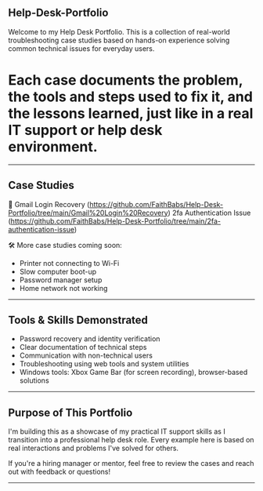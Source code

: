 ## Help-Desk-Portfolio

Welcome to my Help Desk Portfolio. 
This is a collection of real-world troubleshooting case studies based on hands-on experience solving common technical issues for everyday users.

# Each case documents the problem, the tools and steps used to fix it, and the lessons learned, just like in a real IT support or help desk environment.

-------------------------------------------------------------------------------------------------------------------------------------------------------------------------------------------


## Case Studies

📄 Gmail Login Recovery (https://github.com/FaithBabs/Help-Desk-Portfolio/tree/main/Gmail%20Login%20Recovery)
2fa Authentication Issue (https://github.com/FaithBabs/Help-Desk-Portfolio/tree/main/2fa-authentication-issue)
  
🛠️ More case studies coming soon:
  
  - Printer not connecting to Wi-Fi
  - Slow computer boot-up
  - Password manager setup
  - Home network not working

-------------------------------------------------------------------------------------------------------------------------------------------------------------------------------------------

## Tools & Skills Demonstrated

- Password recovery and identity verification
- Clear documentation of technical steps
- Communication with non-technical users
- Troubleshooting using web tools and system utilities
- Windows tools: Xbox Game Bar (for screen recording), browser-based solutions

-------------------------------------------------------------------------------------------------------------------------------------------------------------------------------------------

## Purpose of This Portfolio

I'm building this as a showcase of my practical IT support skills as I transition into a professional help desk role. Every example here is based on real interactions and problems I've solved for others.

If you're a hiring manager or mentor, feel free to review the cases and reach out with feedback or questions!

-------------------------------------------------------------------------------------------------------------------------------------------------------------------------------------------



